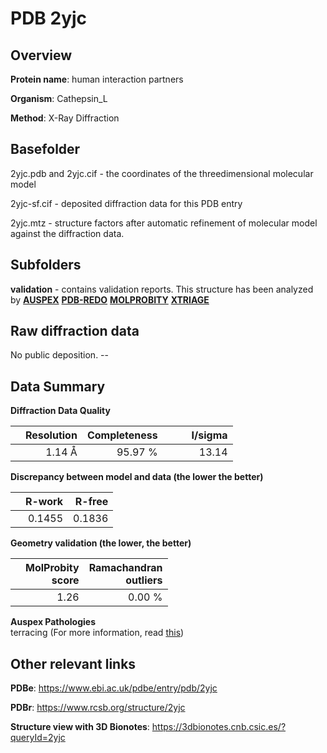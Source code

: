 # PDB 2yjc

## Overview

**Protein name**: human interaction partners

**Organism**: Cathepsin_L

**Method**: X-Ray Diffraction



## Basefolder

2yjc.pdb and 2yjc.cif - the coordinates of the threedimensional molecular model

2yjc-sf.cif - deposited diffraction data for this PDB entry

2yjc.mtz - structure factors after automatic refinement of molecular model against the diffraction data.

## Subfolders





**validation** - contains validation reports. This structure has been analyzed by [**AUSPEX**](https://github.com/thorn-lab/coronavirus_structural_task_force/tree/master/pdb/human_interaction_partners/Cathepsin_L/2yjc/validation/auspex) [**PDB-REDO**](https://github.com/thorn-lab/coronavirus_structural_task_force/tree/master/pdb/human_interaction_partners/Cathepsin_L/2yjc/validation/pdb-redo) [**MOLPROBITY**](https://github.com/thorn-lab/coronavirus_structural_task_force/tree/master/pdb/human_interaction_partners/Cathepsin_L/2yjc/validation/molprobity) [**XTRIAGE**](https://github.com/thorn-lab/coronavirus_structural_task_force/blob/master/pdb/human_interaction_partners/Cathepsin_L/2yjc/validation/Xtriage_output.log)  



## Raw diffraction data

No public deposition. --<br> 

## Data Summary
**Diffraction Data Quality**

|   | Resolution | Completeness| I/sigma |
|---|-------------:|----------------:|--------------:|
|   |1.14 Å|95.97 %|<img width=50/>13.14|

**Discrepancy between model and data (the lower the better)**

|   | **R-work**| **R-free**   
|---|-------------:|----------------:|           
||  0.1455|  0.1836|

**Geometry validation (the lower, the better)**

|   |**MolProbity<br>score**| **Ramachandran<br>outliers** 
|---|-------------:|----------------:|
||  1.26|  0.00 %|

**Auspex Pathologies**<br> terracing (For more information, read [this](https://github.com/thorn-lab/coronavirus_structural_task_force/blob/master/pdb/human_interaction_partners/Cathepsin_L/2yjc/validation/auspex/2yjc_auspex_comments.txt))

 



## Other relevant links 
**PDBe**:  https://www.ebi.ac.uk/pdbe/entry/pdb/2yjc
 
**PDBr**: https://www.rcsb.org/structure/2yjc 

**Structure view with 3D Bionotes**: https://3dbionotes.cnb.csic.es/?queryId=2yjc

